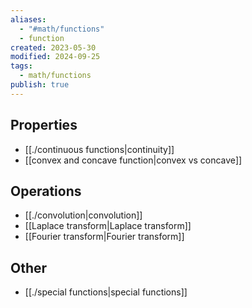 ```yaml
---
aliases:
  - "#math/functions"
  - function
created: 2023-05-30
modified: 2024-09-25
tags:
  - math/functions
publish: true
---
```

## Properties
- [[./continuous functions|continuity]]
- [[convex and concave function|convex vs concave]]
## Operations
- [[./convolution|convolution]]
- [[Laplace transform|Laplace transform]]
- [[Fourier transform|Fourier transform]]

## Other
- [[./special functions|special functions]]